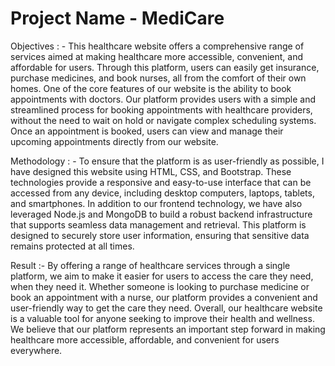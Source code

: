 # Project Name - MediCare

Objectives : -
    This healthcare website offers a comprehensive range of services aimed at making healthcare more accessible, convenient, and affordable for users. Through this platform, users can easily get insurance, purchase medicines, and book nurses, all from the comfort of their own homes. One of the core features of our website is the ability to book appointments with doctors. Our platform provides users with a simple and streamlined process for booking appointments with healthcare providers, without the need to wait on hold or navigate complex scheduling systems. Once an appointment is booked, users can view and manage their upcoming appointments directly from our website.



Methodology : -
  To ensure that the platform is as user-friendly as possible, I have designed this website using HTML, CSS, and Bootstrap. These technologies provide a responsive and easy-to-use interface that can be accessed from any device, including desktop computers, laptops, tablets, and smartphones. In addition to our frontend technology, we have also leveraged Node.js and MongoDB to build a robust backend infrastructure that supports seamless data management and retrieval. This platform is designed to securely store user information, ensuring that sensitive data remains protected at all times.


Result :-
  By offering a range of healthcare services through a single platform, we aim to make it easier for users to access the care they need, when they need it. Whether someone is looking to purchase medicine or book an appointment with a nurse, our platform provides a convenient and user-friendly way to get the care they need. Overall, our healthcare website is a valuable tool for anyone seeking to improve their health and wellness. We believe that our platform represents an important step forward in making healthcare more accessible, affordable, and convenient for users everywhere.
